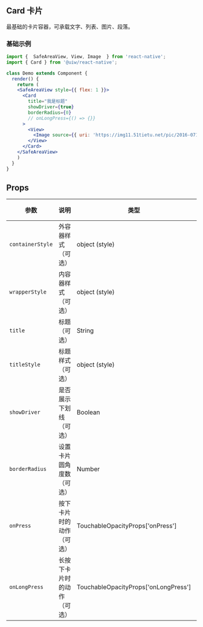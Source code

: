 Card 卡片
---

最基础的卡片容器，可承载文字、列表、图片、段落。

### 基础示例

<!--DemoStart--> 
```jsx
import {  SafeAreaView, View, Image  } from 'react-native';
import { Card } from '@uiw/react-native';

class Demo extends Component {
  render() {
    return (
    <SafeAreaView style={{ flex: 1 }}>
      <Card
        title="我是标题"
        showDriver={true}
        borderRadius={0}
        // onLongPress={() => {}}
      >
        <View>
          <Image source={{ uri: 'https://img11.51tietu.net/pic/2016-071418/20160714181543xyu10ukncwf221991.jpg' }} style={{ height: 150 }} />
        </View>
      </Card>
    </SafeAreaView>
    )
  }
}
```
<!--End-->


## Props

| 参数 | 说明 | 类型 | 默认值 |
|------|------|-----|------|
| `containerStyle` | 外容器样式（可选） | object (style) | none |
| `wrapperStyle` | 内容器样式（可选） | object (style) | none |
| `title` | 标题（可选） | String | none |
| `titleStyle` | 标题样式（可选） | object (style) | none |
| `showDriver` | 是否展示下划线（可选） | Boolean | false |
| `borderRadius` | 设置卡片圆角度数（可选）  | Number | none |
| `onPress` | 按下卡片时的动作（可选） | TouchableOpacityProps['onPress']| none |
| `onLongPress` | 长按下卡片时的动作（可选） | TouchableOpacityProps['onLongPress']| none |

